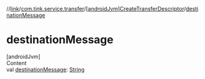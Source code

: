 //[link](../../index.md)/[com.tink.service.transfer](../index.md)/[[androidJvm]CreateTransferDescriptor](index.md)/[destinationMessage](destination-message.md)



# destinationMessage  
[androidJvm]  
Content  
val [destinationMessage](destination-message.md): [String](https://kotlinlang.org/api/latest/jvm/stdlib/kotlin/-string/index.html)  



